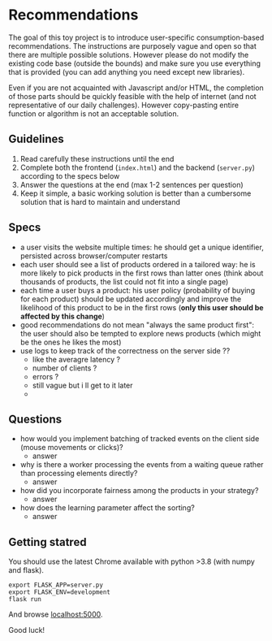 # Recommendations

The goal of this toy project is to introduce user-specific consumption-based recommendations.
The instructions are purposely vague and open so that there are multiple possible solutions.
However please do not modify the existing code base (outside the bounds) and make sure you use everything that is provided (you can add anything you need except new libraries).

Even if you are not acquainted with Javascript and/or HTML, the completion of those parts should be quickly feasible with the help of internet (and not representative of our daily challenges).
However copy-pasting entire function or algorithm is not an acceptable solution.

## Guidelines

1. Read carefully these instructions until the end
2. Complete both the frontend (`index.html`) and the backend (`server.py`) according to the specs below
3. Answer the questions at the end (max 1-2 sentences per question)
4. Keep it simple, a basic working solution is better than a cumbersome solution that is hard to maintain and understand

## Specs

- a user visits the website multiple times: he should get a unique identifier, persisted across browser/computer restarts
- each user should see a list of products ordered in a tailored way: he is more likely to pick products in the first rows than latter ones (think about thousands of products, the list could not fit into a single page)
- each time a user buys a product: his user policy (probability of buying for each product) should be updated accordingly and improve the likelihood of this product to be in the first rows (**only this user should be affected by this change**)
- good recommendations do not mean "always the same product first": the user should also be tempted to explore news products (which might be the ones he likes the most)
- use logs to keep track of the correctness on the server side ?? 
  - like the averagre latency ? 
  - number of clients ? 
  - errors ? 
  - still vague but i ll get to it later 
  - 

## Questions


- how would you implement batching of tracked events on the client side (mouse movements or clicks)?
    - answer
- why is there a worker processing the events from a waiting queue rather than processing elements directly?
    - answer
- how did you incorporate fairness among the products in your strategy?
    - answer
- how does the learning parameter affect the sorting?
    - answer

## Getting statred

You should use the latest Chrome available with python >3.8 (with numpy and flask).
```shell
export FLASK_APP=server.py
export FLASK_ENV=development
flask run
```

And browse [localhost:5000](http://localhost:5000).

Good luck!
